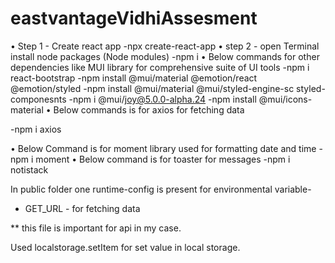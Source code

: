 # eastvantageVidhiAssesment

•	Step 1 - Create react app 
-npx create-react-app <folder name>
•	step 2 - open Terminal install node packages (Node modules)
-npm i
•	Below commands for other dependencies like MUI library for comprehensive suite of UI tools
-npm i react-bootstrap
-npm install @mui/material @emotion/react @emotion/styled
-npm install @mui/material @mui/styled-engine-sc styled-componesnts
-npm i @mui/joy@5.0.0-alpha.24
-npm install @mui/icons-material
•	Below commands is for axios for fetching data

-npm i axios

•	Below Command is for moment library used for formatting date and time
-npm i moment
•	Below command is for toaster for messages
-npm i notistack

 In public folder one runtime-config is present for environmental variable-
  
  - GET_URL - for fetching data
  
  ** this file is important for api in my case.
 
 Used localstorage.setItem for set value in local storage.
